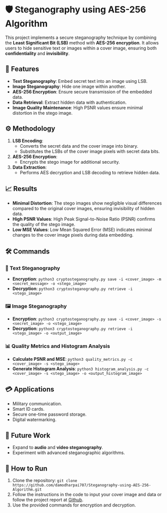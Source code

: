 # 🛡️ Steganography using AES-256 Algorithm

This project implements a secure steganography technique by combining the **Least Significant Bit (LSB)** method with **AES-256 encryption**. It allows users to hide sensitive text or images within a cover image, ensuring both **confidentiality** and **invisibility**.

## 🔐 Features
- **Text Steganography**: Embed secret text into an image using LSB.
- **Image Steganography**: Hide one image within another.
- **AES-256 Encryption**: Ensure secure transmission of the embedded data.
- **Data Retrieval**: Extract hidden data with authentication.
- **Image Quality Maintenance**: High PSNR values ensure minimal distortion in the stego image.

## ⚙️ Methodology
1. **LSB Encoding**:
   - Converts the secret data and the cover image into binary.
   - Substitutes the LSBs of the cover image pixels with secret data bits.
2. **AES-256 Encryption**:
   - Encrypts the stego image for additional security.
3. **Data Extraction**:
   - Performs AES decryption and LSB decoding to retrieve hidden data.

## 📈 Results
- **Minimal Distortion**: The stego images show negligible visual differences compared to the original cover images, ensuring invisibility of hidden data.
- **High PSNR Values**: High Peak Signal-to-Noise Ratio (PSNR) confirms the quality of the stego image.
- **Low MSE Values**: Low Mean Squared Error (MSE) indicates minimal changes to the cover image pixels during data embedding.

## 🛠️ Commands
### 📝 Text Steganography
- **Encryption**: `python3 cryptosteganography.py save -i <cover_image> -m <secret_message> -o <stego_image>`
- **Decryption**: `python3 cryptosteganography.py retrieve -i <stego_image>`

### 🖼️ Image Steganography
- **Encryption**: `python3 cryptosteganography.py save -i <cover_image> -s <secret_image> -o <stego_image>`
- **Decryption**: `python3 cryptosteganography.py retrieve -i <stego_image> -o <output_image>`

### 📊 Quality Metrics and Histogram Analysis
- **Calculate PSNR and MSE**: `python3 quality_metrics.py -c <cover_image> -s <stego_image>`
- **Generate Histogram Analysis**: `python3 histogram_analysis.py -c <cover_image> -s <stego_image> -o <output_histogram_image>`

## 💳 Applications
- Military communication.
- Smart ID cards.
- Secure one-time password storage.
- Digital watermarking.

## 🚀 Future Work
- Expand to **audio** and **video steganography**.
- Experiment with advanced steganographic algorithms.

## 📖 How to Run
1. Clone the repository: `git clone https://github.com/damodharpai707/Steganography-using-AES-256-Algorithm.git`
2. Follow the instructions in the code to input your cover image and data or follow the project report at [Github](https://github.com/damodharpai707/Steganography-using-AES-256-Algorithm/blob/main/Project%20Report.pdf).
3. Use the provided commands for encryption and decryption.

